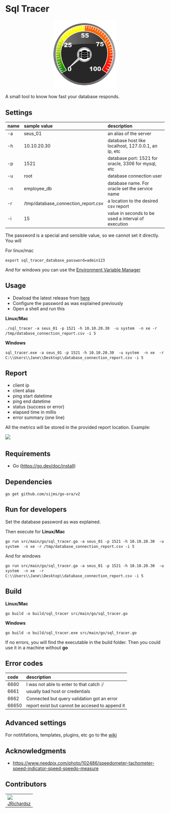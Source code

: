 # Sql Tracer

<!-- <p float="left">
  <img src="./.coverage/branches.svg">
  <img src="./.coverage/functions.svg">
  <img src="./.coverage/lines.svg">
  <img src="./.coverage/statements.svg">
</p> -->


<p align="center">
  <img src="./.assets/logo.png" width=200 ></img>
</p>

A small tool to know how fast your database responds.

## Settings

|name| sample value |description|
|:--|:--|:--|
|-a| seus_01 | an alias of the server|
|-h| 10.10.20.30 | database host like localhost, 127.0.0.1, an ip, etc|
|-p| 1521 | database port: 1521 for oracle, 3306 for mysql, etc|
|-u| root | database connection user|
|-n| employee_db | database name. For oracle set the service name|
|-r| /tmp/database_connection_report.csv  | a location to the desired csv report|
|-i| 15 | value in seconds to be used a interval of execution|

The password is a special and sensible value, so we cannot set it directly. You will

For linux/mac

```
export sql_tracer_database_password=admin123
```

And for windows you can use the [Environment Variable Manager](https://github.com/usil/sql_tracer/wiki/Environment-Variables-Manager)

## Usage

- Dowload the latest release from [here](https://github.com/usil/sql_tracer/releases)
- Configure the password as was explained previously
- Open a shell and run this


**Linux/Mac**

```
./sql_tracer -a seus_01 -p 1521 -h 10.10.20.30  -u system  -n xe -r /tmp/database_connection_report.csv -i 5
```

**Windows**

```
sql_tracer.exe -a seus_01 -p 1521 -h 10.10.20.30  -u system  -n xe  -r C:\\Users\\Jane\\Desktop\\database_connection_report.csv -i 5
```


## Report

- client ip
- client alias
- ping start datetime
- ping end datetime
- status (success or error)
- elapsed time in millis
- error summary (one line)

All the metrics will be stored in the provided report location. Example:

<img src="https://github.com/usil/sql_tracer/assets/3322836/5665ee58-cb9f-4057-9dd1-d2317743b647" width=600>

## Requirements

- Go (https://go.dev/doc/install)

## Dependencies

```
go get github.com/sijms/go-ora/v2
```

## Run for developers

Set the database password as was explained.

Then execute for **Linux/Mac**

```
go run src/main/go/sql_tracer.go -a seus_01 -p 1521 -h 10.10.20.30  -u system  -n xe -r /tmp/database_connection_report.csv -i 5
```

And for windows

```
go run src/main/go/sql_tracer.go -a seus_01 -p 1521 -h 10.10.20.30  -u system  -n xe  -r C:\\Users\\Jane\\Desktop\\database_connection_report.csv -i 5
```

## Build

**Linux/Mac**

```
go build -o build/sql_tracer src/main/go/sql_tracer.go
```

**Windows**

```
go build -o build/sql_tracer.exe src/main/go/sql_tracer.go
```

If no errors, you will find the executable in the build folder. Then you could use it in a machine without **go**

## Error codes

|code| description|
|:--|:--|
|6660| I was not able to enter to that catch :/ |
|6661| usually bad host or credentials |
|6662| Connected but query validation got an error |
|66650| report exist but cannot be accesed to append it |

## Advanced settings

For notitifations, templates, plugins, etc go to the [wiki](https://github.com/usil/sql_tracer/wiki)

## Acknowledgments

- https://www.needpix.com/photo/102486/speedometer-tachometer-speed-indicator-speed-speedo-measure

## Contributors

<table>
  <tbody>    
    <td>
      <img src="https://avatars0.githubusercontent.com/u/3322836?s=460&v=4" width="100px;"/>
      <br />
      <label><a href="http://jrichardsz.github.io/">JRichardsz</a></label>
      <br />
    </td>
  </tbody>
</table>